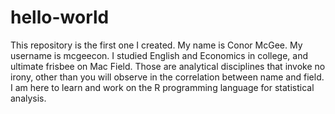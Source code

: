 # hello-world
This repository is the first one I created. 
My name is Conor McGee. My username is mcgeecon. I studied English and Economics in college, and ultimate frisbee on Mac Field. Those are analytical disciplines that invoke no irony, other than you will observe in the correlation between name and field. I am here to learn and work on the R programming language for statistical analysis. 
